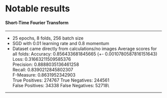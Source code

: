 # Notable results

#### Short-Time Fourier Transform
-----------------------------------------------
- 25 epochs, 8 folds, 256 batch size
- SGD with 0.01 learning rate and 0.8 momentum
- Dataset came directly from calculations/no images
Average scores for all folds:
Accuracy: 0.856433681845665 (+- 0.0010780587816151643)\
Loss: 0.31663211509585376\
Precision: 0.8888035136461258\
Recall: 0.8390212845802307\
F-Measure: 0.8631952342903\
True Positives: 274767 True Negatives: 244561\
False Positives: 34338 False Negatives: 52718\
-----------------------------------------------
